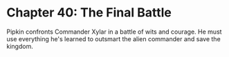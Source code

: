 # Chapter 40: The Final Battle

Pipkin confronts Commander Xylar in a battle of wits and courage. He must use everything he's learned to outsmart the alien commander and save the kingdom.
